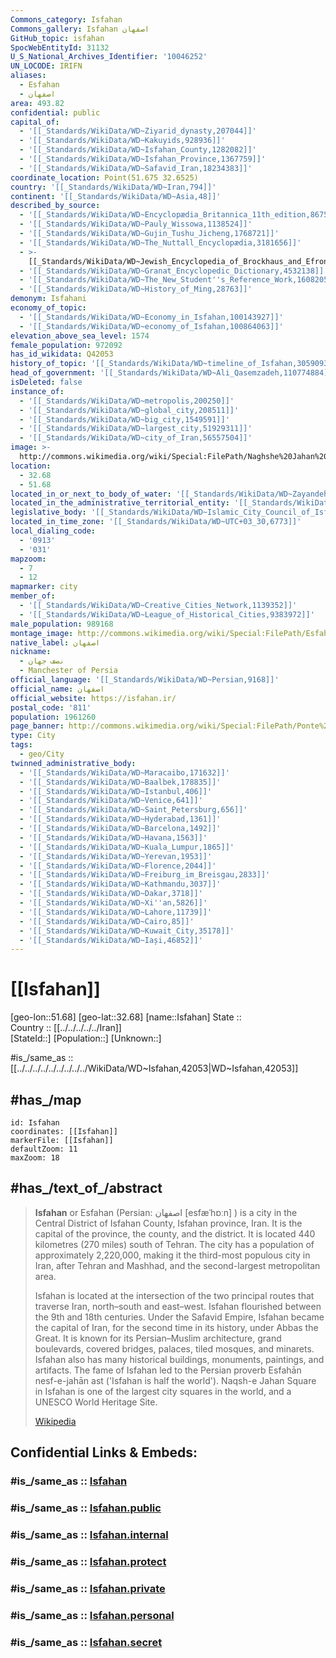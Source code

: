 ```yaml
---
Commons_category: Isfahan
Commons_gallery: Isfahan اصفهان
GitHub_topic: isfahan
SpocWebEntityId: 31132
U_S_National_Archives_Identifier: '10046252'
UN_LOCODE: IRIFN
aliases:
  - Esfahan
  - اصفهان
area: 493.82
confidential: public
capital_of:
  - '[[_Standards/WikiData/WD~Ziyarid_dynasty,207044]]'
  - '[[_Standards/WikiData/WD~Kakuyids,928936]]'
  - '[[_Standards/WikiData/WD~Isfahan_County,1282082]]'
  - '[[_Standards/WikiData/WD~Isfahan_Province,1367759]]'
  - '[[_Standards/WikiData/WD~Safavid_Iran,18234383]]'
coordinate_location: Point(51.675 32.6525)
country: '[[_Standards/WikiData/WD~Iran,794]]'
continent: '[[_Standards/WikiData/WD~Asia,48]]'
described_by_source:
  - '[[_Standards/WikiData/WD~Encyclopædia_Britannica_11th_edition,867541]]'
  - '[[_Standards/WikiData/WD~Pauly_Wissowa,1138524]]'
  - '[[_Standards/WikiData/WD~Gujin_Tushu_Jicheng,1768721]]'
  - '[[_Standards/WikiData/WD~The_Nuttall_Encyclopædia,3181656]]'
  - >-
    [[_Standards/WikiData/WD~Jewish_Encyclopedia_of_Brockhaus_and_Efron,4173137]]
  - '[[_Standards/WikiData/WD~Granat_Encyclopedic_Dictionary,4532138]]'
  - '[[_Standards/WikiData/WD~The_New_Student''s_Reference_Work,16082057]]'
  - '[[_Standards/WikiData/WD~History_of_Ming,28763]]'
demonym: Isfahani
economy_of_topic:
  - '[[_Standards/WikiData/WD~Economy_in_Isfahan,100143927]]'
  - '[[_Standards/WikiData/WD~economy_of_Isfahan,100864063]]'
elevation_above_sea_level: 1574
female_population: 972092
has_id_wikidata: Q42053
history_of_topic: '[[_Standards/WikiData/WD~timeline_of_Isfahan,30590938]]'
head_of_government: '[[_Standards/WikiData/WD~Ali_Qasemzadeh,110774884]]'
isDeleted: false
instance_of:
  - '[[_Standards/WikiData/WD~metropolis,200250]]'
  - '[[_Standards/WikiData/WD~global_city,208511]]'
  - '[[_Standards/WikiData/WD~big_city,1549591]]'
  - '[[_Standards/WikiData/WD~largest_city,51929311]]'
  - '[[_Standards/WikiData/WD~city_of_Iran,56557504]]'
image: >-
  http://commons.wikimedia.org/wiki/Special:FilePath/Naghshe%20Jahan%20Square%20Isfahan%20modified2.jpg
location:
  - 32.68
  - 51.68
located_in_or_next_to_body_of_water: '[[_Standards/WikiData/WD~Zayandeh_River,167814]]'
located_in_the_administrative_territorial_entity: '[[_Standards/WikiData/WD~Central_District,5060828]]'
legislative_body: '[[_Standards/WikiData/WD~Islamic_City_Council_of_Isfahan,20110562]]'
located_in_time_zone: '[[_Standards/WikiData/WD~UTC+03_30,6773]]'
local_dialing_code:
  - '0913'
  - '031'
mapzoom:
  - 7
  - 12
mapmarker: city
member_of:
  - '[[_Standards/WikiData/WD~Creative_Cities_Network,1139352]]'
  - '[[_Standards/WikiData/WD~League_of_Historical_Cities,9383972]]'
male_population: 989168
montage_image: http://commons.wikimedia.org/wiki/Special:FilePath/Esfahan%20Logo.jpg
native_label: اصفهان
nickname:
  - نصف جهان
  - Manchester of Persia
official_language: '[[_Standards/WikiData/WD~Persian,9168]]'
official_name: اصفهان
official_website: https://isfahan.ir/
postal_code: '811'
population: 1961260
page_banner: http://commons.wikimedia.org/wiki/Special:FilePath/Ponte%20Kahju%20banner.jpg
type: City
tags:
  - geo/City
twinned_administrative_body:
  - '[[_Standards/WikiData/WD~Maracaibo,171632]]'
  - '[[_Standards/WikiData/WD~Baalbek,178835]]'
  - '[[_Standards/WikiData/WD~Istanbul,406]]'
  - '[[_Standards/WikiData/WD~Venice,641]]'
  - '[[_Standards/WikiData/WD~Saint_Petersburg,656]]'
  - '[[_Standards/WikiData/WD~Hyderabad,1361]]'
  - '[[_Standards/WikiData/WD~Barcelona,1492]]'
  - '[[_Standards/WikiData/WD~Havana,1563]]'
  - '[[_Standards/WikiData/WD~Kuala_Lumpur,1865]]'
  - '[[_Standards/WikiData/WD~Yerevan,1953]]'
  - '[[_Standards/WikiData/WD~Florence,2044]]'
  - '[[_Standards/WikiData/WD~Freiburg_im_Breisgau,2833]]'
  - '[[_Standards/WikiData/WD~Kathmandu,3037]]'
  - '[[_Standards/WikiData/WD~Dakar,3718]]'
  - '[[_Standards/WikiData/WD~Xi''an,5826]]'
  - '[[_Standards/WikiData/WD~Lahore,11739]]'
  - '[[_Standards/WikiData/WD~Cairo,85]]'
  - '[[_Standards/WikiData/WD~Kuwait_City,35178]]'
  - '[[_Standards/WikiData/WD~Iași,46852]]'
---
```


# [[Isfahan]] 

[geo-lon::51.68] 
[geo-lat::32.68] 
[name::Isfahan] 
State ::  
Country :: [[../../../../../Iran]]  
[StateId::] 
[Population::] 
[Unknown::] 

#is_/same_as :: [[../../../../../../../../../WikiData/WD~Isfahan,42053|WD~Isfahan,42053]] 

## #has_/map 

```leaflet
id: Isfahan
coordinates: [[Isfahan]] 
markerFile: [[Isfahan]] 
defaultZoom: 11 
maxZoom: 18
```

## #has_/text_of_/abstract 

> **Isfahan** or Esfahan (Persian: اصفهان [esfæˈhɒːn] ) is a city 
> in the Central District of Isfahan County, Isfahan province, Iran. 
> It is the capital of the province, the county, and the district. It is located 440 kilometres (270 miles) south of Tehran. The city has a population of approximately 2,220,000, making it the third-most populous city in Iran, after Tehran and Mashhad, and the second-largest metropolitan area.
>
> Isfahan is located at the intersection of the two principal routes that traverse Iran, north–south and east–west. Isfahan flourished between the 9th and 18th centuries. Under the Safavid Empire, Isfahan became the capital of Iran, for the second time in its history, under Abbas the Great. It is known for its Persian–Muslim architecture, grand boulevards, covered bridges, palaces, tiled mosques, and minarets. Isfahan also has many historical buildings, monuments, paintings, and artifacts. The fame of Isfahan led to the Persian proverb Esfahān nesf-e-jahān ast ('Isfahan is half the world'). Naqsh-e Jahan Square in Isfahan is one of the largest city squares in the world, and a UNESCO World Heritage Site.
>
> [Wikipedia](https://en.wikipedia.org/wiki/Isfahan) 
> 

## Confidential Links & Embeds: 

### #is_/same_as :: [Isfahan](/_Standards/Earth/Continent/Asia/Asia~West/Iran/provinces~Iran/Esfahan/City/Isfahan.md) 

### #is_/same_as :: [Isfahan.public](/_public/Earth/Continent/Asia/Asia~West/Iran/provinces~Iran/Esfahan/City/Isfahan.public.md) 

### #is_/same_as :: [Isfahan.internal](/_internal/Earth/Continent/Asia/Asia~West/Iran/provinces~Iran/Esfahan/City/Isfahan.internal.md) 

### #is_/same_as :: [Isfahan.protect](/_protect/Earth/Continent/Asia/Asia~West/Iran/provinces~Iran/Esfahan/City/Isfahan.protect.md) 

### #is_/same_as :: [Isfahan.private](/_private/Earth/Continent/Asia/Asia~West/Iran/provinces~Iran/Esfahan/City/Isfahan.private.md) 

### #is_/same_as :: [Isfahan.personal](/_personal/Earth/Continent/Asia/Asia~West/Iran/provinces~Iran/Esfahan/City/Isfahan.personal.md) 

### #is_/same_as :: [Isfahan.secret](/_secret/Earth/Continent/Asia/Asia~West/Iran/provinces~Iran/Esfahan/City/Isfahan.secret.md)
